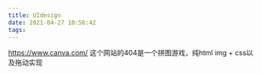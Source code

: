 ```yaml
---
title: UIdesign
date: 2021-04-27 10:56:42
tags:
---
```

https://www.canva.com/
这个网站的404是一个拼图游戏，纯html img + css以及拖动实现